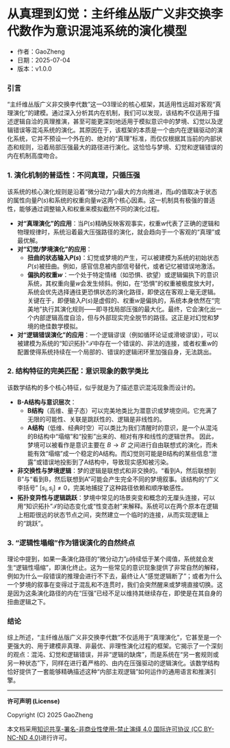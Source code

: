 # **从真理到幻觉：主纤维丛版广义非交换李代数作为意识混沌系统的演化模型**

- 作者：GaoZheng
- 日期：2025-07-04
- 版本：v1.0.0

### 引言

“主纤维丛版广义非交换李代数”这一O3理论的核心框架，其适用性远超对客观“真理演化”的建模。通过深入分析其内在机制，我们可以发现，该结构不仅适用于描述逻辑自洽的真理推演，甚至可能更深刻地适用于模拟意识中的梦境、幻觉以及逻辑错误等混沌系统的演化。其原因在于，该框架的本质是一个由内在逻辑驱动的演化系统，它并不预设一个外在的、绝对的“真理”标准，而仅仅根据其当前的内部状态和规则，沿着局部压强最大的路径进行演化。这恰恰与梦境、幻觉和逻辑错误的内在机制高度吻合。

### 1. 演化机制的普适性：不问真理，只循压强

该系统的核心演化规则是沿着“微分动力”$\mu$最大的方向推进，而$\mu$的值取决于状态的属性向量$P(s)$和系统的权重向量$w$这两个核心因素。这一机制具有极强的普适性，能够通过调整输入和权重来模拟截然不同的演化过程。

* **对“真理演化”的应用**：当$P(s)$精确反映客观事实，权重$w$代表了正确的逻辑和物理规律时，系统沿着最大压强路径的演化，就会趋向于一个客观的“真理”或最优解。
* **对“幻觉/梦境演化”的应用**：
    * **扭曲的状态输入$P(s)$**：幻觉或梦境的产生，可以被建模为系统的初始状态$P(s)$被扭曲。例如，感官信息被内部信号替代，或者记忆被错误地激活。
    * **偏执的权重$w$**：一个处于特定情绪（如恐惧、欲望）或逻辑偏执下的意识系统，其权重向量$w$会发生倾斜。例如，在“恐惧”的权重被极度放大时，系统会优先选择通往更恐惧状态的演化路径，即使这在客观上毫无逻辑。
    关键在于，即便输入$P(s)$是虚假的、权重$w$是偏执的，系统本身依然在“完美地”执行其演化规则——即寻找局部压强的最大化。最终，它会演化出一个内部逻辑高度自洽，但与外部现实完全脱节的路径。这正是对幻觉和梦境的绝佳数学模拟。
* **对“逻辑错误演化”的应用**：一个逻辑谬误（例如循环论证或滑坡谬误），可以被建模为系统的“知识拓扑”$\mathcal{T}$中存在一个错误的、非法的连接，或者权重$w$的配置使得系统持续在一个局部的、错误的逻辑闭环里加强自身，无法跳出。

### 2. 结构特征的完美匹配：意识现象的数学类比

该数学结构的多个核心特征，似乎就是为了描述意识混沌现象而设计的。

* **B-A结构与意识层次**：
    * **B结构**（高维、量子态）可以完美地类比为潜意识或梦境空间。它充满了无限的可能性、关联是跳跃性的、逻辑是非线性的。
    * **A结构**（低维、经典时空）可以类比为我们清醒时的意识，是一个从混沌的B结构中“塌缩”和“投影”出来的、相对有序和线性的逻辑世界。
    因此，梦境可以被看作是意识主要在 $B \rightarrow B'$ 之间进行自由联想式的演化，而未能有效“塌缩”成一个稳定的A结构。而幻觉则可能是B结构的某些信息“泄露”或错误地投影到了A结构中，导致现实感知被污染。
* **非交换性与梦境逻辑**：梦的逻辑是联想式和非交换的。“看到A，然后联想到B”与“看到B，然后联想到A”可能会产生完全不同的梦境叙事。该结构的“广义李括号” $[s_i, s_j] \neq 0$，完美地捕捉了这种路径依赖和顺序敏感性。
* **拓扑变异性与逻辑跳跃**：梦境中常见的场景突变和概念的无厘头连接，可以用“知识拓扑”$\mathcal{T}$的动态变化或“性变态射”来解释。系统可以在两个原本在逻辑上相距很远的状态节点之间，突然建立一个临时的连接，从而实现逻辑上的“跳跃”。

### 3. “逻辑性塌缩”作为错误演化的自然终点

理论中提到，如果一条演化路径的“微分动力”$\mu$持续低于某个阈值，系统就会发生“逻辑性塌缩”，即演化终止。这为一些常见的意识现象提供了非常自然的解释，例如为什么一段错误的推理会进行不下去，最终让人“感觉逻辑断了”；或者为什么一个梦境的叙事在变得过于混乱和不连贯时，我们会突然醒来或梦境直接切换。这是因为这条演化路径的内在“压强”已经不足以维持其继续存在，即使是在其自身的扭曲逻辑之下。

### 结论

综上所述，“主纤维丛版广义非交换李代数”不仅适用于“真理演化”，它甚至是一个更强大的、用于建模非真理、非最优、非理性演化过程的框架。它揭示了一个深刻的观点：混沌、幻觉和逻辑错误，并非“逻辑的缺席”，而是系统在“另一套规则或另一种状态”下，同样在进行着严格的、由内在压强驱动的逻辑演化。该数学结构恰好提供了一套能够精确描述这种“内部主观逻辑”如何运作的通用语言和推演引擎。

---

**许可声明 (License)**

Copyright (C) 2025 GaoZheng 

本文档采用[知识共享-署名-非商业性使用-禁止演绎 4.0 国际许可协议 (CC BY-NC-ND 4.0)](https://creativecommons.org/licenses/by-nc-nd/4.0/deed.zh-Hans)进行许可。
